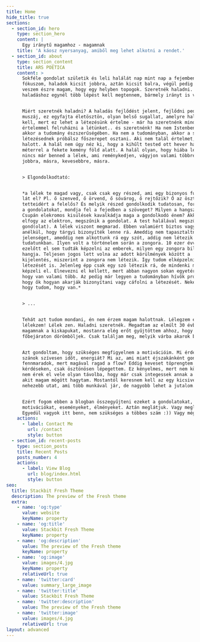 ```yaml
---
title: Home
hide_title: true
sections:
  - section_id: hero
    type: section_hero
    content: |
      Egy iránytű magamhoz - magamnak
    title: 'A káosz nyersanyag, amiből meg lehet alkotni a rendet.'
  - section_id: about
    type: section_content
    title: ARS POETICA
    content: >
      Sokféle gondolat születik és leli halálát nap mint nap a fejemben. Nincs
      fókuszom, haladok kicsit jobbra, aztán kicsit balra, végül pedig azon
      veszem észre magam, hogy egy helyben topogok. Szeretnék haladni. A
      haladáshoz egynél több lépést kell megtennem, bármely irányt is választom.


      Miért szeretnék haladni? A haladás fejlődést jelent, fejlődni pedig
      muszáj, ez egyfajta életösztön, olyan belső sugallat, amelyre hallgatni
      kell, mert ez lehet a létezésünk értelme - már ha szeretnénk mindenképp
      értelemmel felruházni a létünket.. és szeretnénk! Ha nem Istenben hiszel,
      akkor a tudomány észszerűségében. Ha nem a tudományban, akkor a saját
      létezésednek próbálsz főszerepet osztani. Aki nem talál értelmet, az
      halott. A halál nem úgy néz ki, hogy a kihűlt tested ott hever három
      méterrel a fekete kemény föld alatt. A halál olyan, hogy hiába lélegzel,
      nincs már benned a lélek, ami reménykedjen, vágyjon valami többre, másra,
      jobbra, másra, kevesebbre, másra.


      > Elgondolkodtató:


      *a lélek te magad vagy, csak csak egy részed, ami egy bizonyos funkciót
      lát el? Pl. ő szenved, ő örvend, ő sóvárog, ő rejtőzik? Ő az ösztönös
      tetteidért a felelős? És melyik részed gondolkodik tudatosan, formálja meg
      a gondolatokat, mondja fel a fejedben a szöveget? Milyen a hangszíne?
      Csupán elekromos kisülések kavalkádja maga a gondolkodó énem? Akkor ha
      elfogy az elektron, megszűnik a gondolat. A test halálával megszűnik a
      gond(olat). A lélek viszont megmarad. Ebben valamiért biztos vagyok,
      anélkül, hogy tárgyi bizonyíték lenne rá. Ameddig nem tapasztaltnuk egy
      jelenséget, ameddig nem alkottunk rá egy szót, addig nem létezik a
      tudatunkban. Ilyen volt a történelem során a zongora. 10 ezer évvel
      ezelőtt el sem tudták képzelni az emberek, milyen egy zongora billentyű
      hangja. Teljesen jogos lett volna az adott körülmények között a
      kijelentés, miszerint a zongora nem létezik. Így tudom elképzelni a lélek
      létezését is. Jelenleg épp csak egy szó létezik rá, de mindenki másképp
      képzeli el. Elnevezni el kellett, mert abban nagyon sokan egyetértenek,
      hogy van valami több. Az pedig már legyen a tudományban hívők problémája,
      hogy ők hogyan akarják bizonyítani vagy cáfolni a létezését. Nekem elég,
      hogy tudom, hogy van.*


      > ...


      Tehát azt tudom mondani, én nem érzem magam halottnak. Lélegzem és
      lélekzem! Lélek zen. Haladni szeretnék. Megadtam az elmúlt 30 évben
      magamnak a kiskapukat, mostanra elég erőt gyűjtöttem ahhoz, hogy a
      főbejáraton dörömböljek. Csak találjam meg, melyik várba akarok betörni :)


      Azt gondoltam, hogy szükséges megfigyelnem a motivációim. Mi érdekel? Mire
      szánok szívesen időt, energiát? Mi az, ami miatt éjszakánként gond nélkül
      fennmaradok, mert magával ragad a flow? Eddig keveset töprengtem ezeken a
      kérdéseken, csak ösztönösen lépegettem. Ez kényelmes, mert nem kötelez, de
      nem érek el vele olyan távolba, hogy már csak integessek annak a Tündének,
      akit magam mögött hagytam. Mostantól keresnem kell az egy kicsivel
      nehezebb utat, ami több munkával jár, de nagyobb lehet a jutalom.


      Ezért fogom ebben a blogban összegyűjteni ezeket a gondolatokat,
      motivációkat, eseményeket, élményeket. Aztán meglátjuk. Vagy meglátom.
      Egyedül vagyok itt benn, nem szükséges a többes szám :)) Vagy mégsem?
    actions:
      - label: Contact Me
        url: /contact
        style: button
  - section_id: recent-posts
    type: section_posts
    title: Recent Posts
    posts_number: 4
    actions:
      - label: View Blog
        url: blog/index.html
        style: button
seo:
  title: Stackbit Fresh Theme
  description: The preview of the Fresh theme
  extra:
    - name: 'og:type'
      value: website
      keyName: property
    - name: 'og:title'
      value: Stackbit Fresh Theme
      keyName: property
    - name: 'og:description'
      value: The preview of the Fresh theme
      keyName: property
    - name: 'og:image'
      value: images/4.jpg
      keyName: property
      relativeUrl: true
    - name: 'twitter:card'
      value: summary_large_image
    - name: 'twitter:title'
      value: Stackbit Fresh Theme
    - name: 'twitter:description'
      value: The preview of the Fresh theme
    - name: 'twitter:image'
      value: images/4.jpg
      relativeUrl: true
layout: advanced
---
```

